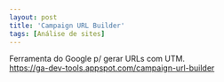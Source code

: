 ```yaml
---
layout: post
title: 'Campaign URL Builder'
tags: [Análise de sites]
---
```


Ferramenta do Google p/ gerar URLs com UTM.<br>
<https://ga-dev-tools.appspot.com/campaign-url-builder>
